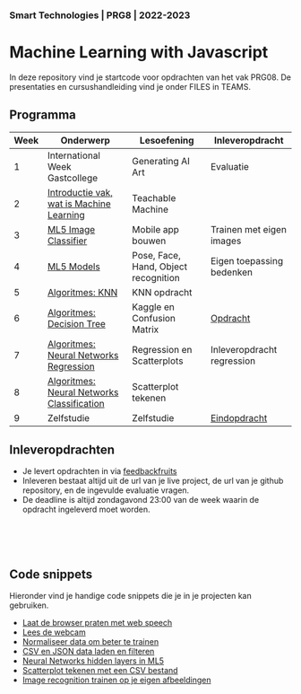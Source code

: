 ### Smart Technologies | PRG8 | 2022-2023 

# Machine Learning with Javascript

In deze repository vind je startcode voor opdrachten van het vak PRG08. De presentaties en cursushandleiding vind je onder FILES in TEAMS. 

## Programma

| Week | Onderwerp | Lesoefening | Inleveropdracht |
|------|---------|----------|-----------------|
| 1 | International Week Gastcollege | Generating AI Art | Evaluatie |
| 2 | [Introductie vak, wat is Machine Learning](./week2) | Teachable Machine | |
| 3 | [ML5 Image Classifier](./week3) | Mobile app bouwen | Trainen met eigen images |
| 4 | [ML5 Models](./week4) | Pose, Face, Hand, Object recognition | Eigen toepassing bedenken |
| 5 | [Algoritmes: KNN](./week5) | KNN opdracht | |
| 6 | [Algoritmes: Decision Tree](./week6) | Kaggle en Confusion Matrix | [Opdracht](week5/inleveropdracht.md) |
| 7 | [Algoritmes: Neural Networks Regression](./week7) | Regression en Scatterplots | Inleveropdracht regression |
| 8 | [Algoritmes: Neural Networks Classification](./week8) | Scatterplot tekenen |  |
| 9 | Zelfstudie | Zelfstudie  | [Eindopdracht](./week9) |

## Inleveropdrachten

- Je levert opdrachten in via [feedbackfruits](https://eu.feedbackfruits.com)
- Inleveren bestaat altijd uit de url van je live project, de url van je github repository, en de ingevulde evaluatie vragen.
- De deadline is altijd zondagavond 23:00 van de week waarin de opdracht ingeleverd moet worden.

<br>
<br>
<br>

## Code snippets

Hieronder vind je handige code snippets die je in je projecten kan gebruiken.

- [Laat de browser praten met web speech](./snippets/speech.md)
- [Lees de webcam](./snippets/camera.md)
- [Normaliseer data om beter te trainen](./snippets/normalise.md)
- [CSV en JSON data laden en filteren](./snippets/csv.md)
- [Neural Networks hidden layers in ML5](./snippets/layers.md)
- [Scatterplot tekenen met een CSV bestand](./snippets/scatterplot.md)
- [Image recognition trainen op je eigen afbeeldingen](https://github.com/HR-CMGT/Machine-Learning-Readinglist/tree/master/extractfeatures)
